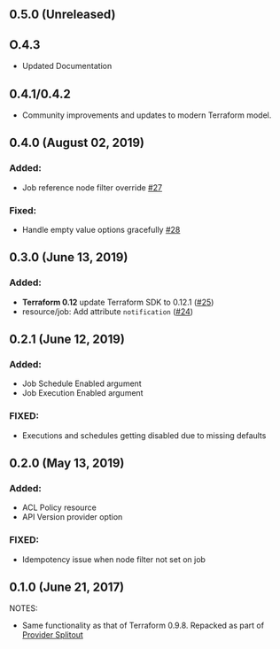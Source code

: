 ## 0.5.0 (Unreleased)

## O.4.3
* Updated Documentation

## 0.4.1/0.4.2

* Community improvements and updates to modern Terraform model.

## 0.4.0 (August 02, 2019)

### Added:
* Job reference node filter override [#27](https://github.com/terraform-providers/terraform-provider-rundeck/pull/27)

### Fixed:
* Handle empty value options gracefully [#28](https://github.com/terraform-providers/terraform-provider-rundeck/pull/28)

## 0.3.0 (June 13, 2019)

### Added:

* **Terraform 0.12** update Terraform SDK to 0.12.1 ([#25](https://github.com/terraform-providers/terraform-provider-rundeck/pull/25))
* resource/job: Add attribute `notification` ([#24](https://github.com/terraform-providers/terraform-provider-rundeck/pull/24))

## 0.2.1 (June 12, 2019)

### Added:
* Job Schedule Enabled argument
* Job Execution Enabled argument

### FIXED:
* Executions and schedules getting disabled due to missing defaults

## 0.2.0 (May 13, 2019)

### Added:
* ACL Policy resource
* API Version provider option

### FIXED:
* Idempotency issue when node filter not set on job

## 0.1.0 (June 21, 2017)

NOTES:

* Same functionality as that of Terraform 0.9.8. Repacked as part of [Provider Splitout](https://www.hashicorp.com/blog/upcoming-provider-changes-in-terraform-0-10/)
